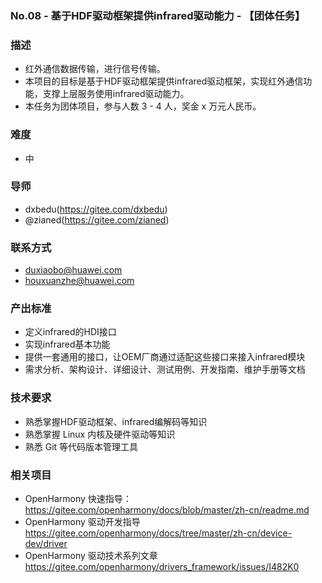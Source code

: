 ### No.08 - 基于HDF驱动框架提供infrared驱动能力 - 【团体任务】

### 描述
- 红外通信数据传输，进行信号传输。
- 本项目的目标是基于HDF驱动框架提供infrared驱动框架，实现红外通信功能，支撑上层服务使用infrared驱动能力。
- 本任务为团体项目，参与人数 3 - 4 人，奖金 x 万元人民币。

### 难度
- 中

### 导师
- dxbedu(https://gitee.com/dxbedu)
- @zianed(https://gitee.com/zianed)

### 联系方式
- duxiaobo@huawei.com
- houxuanzhe@huawei.com

### 产出标准

- 定义infrared的HDI接口
- 实现infrared基本功能
- 提供一套通用的接口，让OEM厂商通过适配这些接口来接入infrared模块
- 需求分析、架构设计、详细设计、测试用例、开发指南、维护手册等文档

### 技术要求

- 熟悉掌握HDF驱动框架、infrared编解码等知识
- 熟悉掌握 Linux 内核及硬件驱动等知识
- 熟悉 Git 等代码版本管理工具

### 相关项目

- OpenHarmony 快速指导：https://gitee.com/openharmony/docs/blob/master/zh-cn/readme.md
- OpenHarmony 驱动开发指导 https://gitee.com/openharmony/docs/tree/master/zh-cn/device-dev/driver
- OpenHarmony 驱动技术系列文章 https://gitee.com/openharmony/drivers_framework/issues/I482K0
